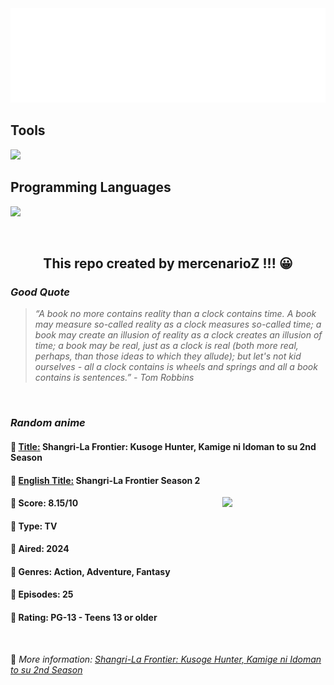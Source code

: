 
<img src="svg/nai.svg" />

<p>
  <h2>Tools</h2>
  <a href="https://skillicons.dev">
    <img src="https://skillicons.dev/icons?i=git,bash,vim,ubuntu,tensorflow,pytorch,docker,raspberrypi" />
  </a>

  <br />

  <h2>Programming Languages</h2>

  <a href="https://skillicons.dev">
    <img src="https://skillicons.dev/icons?i=python,c,cpp" />
  </a>
</p>

<br />

<h2 align="center">This repo created by mercenarioZ !!! 😀</h2>
<h3><i>Good Quote</i></h3>

<blockquote>
<i>
“A book no more contains reality than a clock contains time. A book may measure so-called reality as a clock measures so-called time; a book may create an illusion of reality as a clock creates an illusion of time; a book may be real, just as a clock is real (both more real, perhaps, than those ideas to which they allude); but let's not kid ourselves - all a clock contains is wheels and springs and all a book contains is sentences.” - Tom Robbins
</i>
</blockquote>

<br />

<h3><i>Random anime</i></h3>

<h4>
  <strong>🥭 <u>Title:</u></strong> Shangri-La Frontier: Kusoge Hunter, Kamige ni Idoman to su 2nd Season
</h4>

<h4>🌿 <u>English Title:</u> Shangri-La Frontier Season 2</h4>

<img align="right" width="165" src=https://cdn.myanimelist.net/images/anime/1978/144794.jpg />

<h4>🌱 Score: 8.15/10</h4>

<h4>🌲 Type: TV</h4>

<h4>🌴 Aired: 2024</h4>

<h4>🌵 Genres: Action, Adventure, Fantasy</h4>

<h4>🥑 Episodes: 25</h4>

<h4>🍏 Rating: PG-13 - Teens 13 or older</h4>

<br />

🍂 *More information: [Shangri-La Frontier: Kusoge Hunter, Kamige ni Idoman to su 2nd Season](https://myanimelist.net/anime/58572/Shangri-La_Frontier__Kusoge_Hunter_Kamige_ni_Idoman_to_su_2nd_Season)*
    
